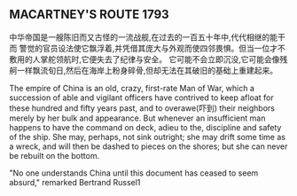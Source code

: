 ## MACARTNEY'S ROUTE 1793
中华帝国是一艘陈旧而又古怪的一流战舰,在过去的一百五十年中,代代相继的能干而 警觉的官员设法使它飘浮着,并凭借其庞大与外观而使四邻畏惧。但当一位才不敷用的人掌舵领航时,它便失去了纪律与安全。 它可能不会立即沉没,它可能会像残舸一样飘流旬日,然后在海岸上粉身碎骨,但却无法在其破旧的基础上重建起来。

The empire of China is an old, crazy, first-rate Man of War, which a succession of able and vigilant officers have contrived to keep afloat for these hundred and fifty years past, and to overawe(吓到) their neighbors merely by her bulk and appearance. But whenever an insufficient man happens to have the command on deck, adieu to the, discipline and safety of the ship. She may, perhaps, not sink outright; she may drift some time as a wreck, and will then be dashed to pieces on the shores; but she can never be rebuilt on the bottom.

"No one understands China until this document has ceased to seem absurd," remarked Bertrand Russel1

